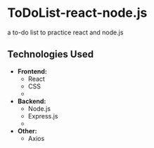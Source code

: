 # ToDoList-react-node.js
a to-do list to practice react and node.js

## Technologies Used

- **Frontend:**
  - React
  - CSS
  - 
- **Backend:**
  - Node.js
  - Express.js
  - 
- **Other:**
  - Axios 
